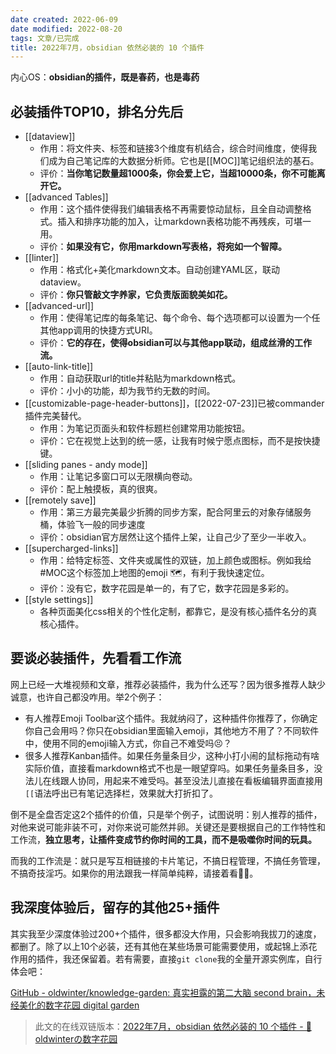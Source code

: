 ```yaml
---
date created: 2022-06-09
date modified: 2022-08-20
tags: 文章/已完成
title: 2022年7月，obsidian 依然必装的 10 个插件
---
```


内心OS：**obsidian的插件，既是春药，也是毒药**

## 必装插件TOP10，排名分先后

- [[dataview]]
	- 作用：将文件夹、标签和链接3个维度有机结合，综合时间维度，使得我们成为自己笔记库的大数据分析师。它也是[[MOC]]笔记组织法的基石。
	- 评价：**当你笔记数量超1000条，你会爱上它，当超10000条，你不可能离开它。**
- [[advanced Tables]]
	- 作用：这个插件使得我们编辑表格不再需要惊动鼠标，且全自动调整格式。插入和排序功能的加入，让markdown表格功能不再残疾，可堪一用。
	- 评价：**如果没有它，你用markdown写表格，将宛如一个智障。**
- [[linter]]
	- 作用：格式化+美化markdown文本。自动创建YAML区，联动dataview。
	- 评价：**你只管敲文字养家，它负责版面貌美如花。**
- [[advanced-url]]
	- 作用：使得笔记库的每条笔记、每个命令、每个选项都可以设置为一个任其他app调用的快捷方式URI。
	- 评价：**它的存在，使得obsidian可以与其他app联动，组成丝滑的工作流。**
- [[auto-link-title]]
	- 作用：自动获取url的title并粘贴为markdown格式。
	- 评价：小小的功能，却为我节约无数的时间。
- [[customizable-page-header-buttons]]，[[2022-07-23]]已被commander插件完美替代。
	- 作用：为笔记页面头和软件标题栏创建常用功能按钮。
	- 评价：它在视觉上达到的统一感，让我有时候宁愿点图标，而不是按快捷键。
- [[sliding panes - andy mode]]
	- 作用：让笔记多窗口可以无限横向卷动。
	- 评价：配上触摸板，真的很爽。
- [[remotely save]]
	- 作用：第三方最完美最少折腾的同步方案，配合阿里云的对象存储服务桶，体验飞一般的同步速度
	- 评价：obsidian官方居然让这个插件上架，让自己少了至少一半收入。
- [[supercharged-links]]
	- 作用：给特定标签、文件夹或属性的双链，加上颜色或图标。例如我给#MOC这个标签加上地图的emoji 🗺，有利于我快速定位。
	- 评价：没有它，数字花园是单一的，有了它，数字花园是多彩的。
- [[style settings]]
	- 各种页面美化css相关的个性化定制，都靠它，是没有核心插件名分的真核心插件。

## 要谈必装插件，先看看工作流

网上已经一大堆视频和文章，推荐必装插件，我为什么还写？因为很多推荐人缺少诚意，也许自己都没咋用。举2个例子：

- 有人推荐Emoji Toolbar这个插件。我就纳闷了，这种插件你推荐了，你确定你自己会用吗？你只在obsidian里面输入emoji，其他地方不用了？不同软件中，使用不同的emoji输入方式，你自己不难受吗😣？
- 很多人推荐Kanban插件。如果任务量条目少，这种小打小闹的鼠标拖动有啥实际价值，直接看markdown格式不也是一眼望穿吗。如果任务量条目多，没法儿在线跟人协同，用起来不难受吗。甚至没法儿直接在看板编辑界面直接用`[[`语法呼出已有笔记选择栏，效果就大打折扣了。

倒不是全盘否定这2个插件的价值，只是举个例子，试图说明：别人推荐的插件，对他来说可能非装不可，对你来说可能然并卵。关键还是要根据自己的工作特性和工作流，**独立思考，让插件变成节约你时间的工具，而不是吸噬你时间的玩具。**

而我的工作流是：就只是写互相链接的卡片笔记，不搞日程管理，不搞任务管理，不搞奇技淫巧。如果你的用法跟我一样简单纯粹，请接着看💁🏻。

## 我深度体验后，留存的其他25+插件

其实我至少深度体验过200+个插件，很多都没大作用，只会影响我拔刀的速度，都删了。除了以上10个必装，还有其他在某些场景可能需要使用，或起锦上添花作用的插件，我还保留着。若有需要，直接`git clone`我的全量开源实例库，自行体会吧：

[GitHub - oldwinter/knowledge-garden: 真实袒露的第二大脑 second brain，未经美化的数字花园 digital garden](https://github.com/oldwinter/knowledge-garden)

>此文的在线双链版本：[2022年7月，obsidian 依然必装的 10 个插件 - 🌲 oldwinterの数字花园](https://oldwinter.top/Calendar/%E5%B7%B2%E5%8F%91%E5%B8%83%E6%96%87%E7%AB%A0/2022%E5%B9%B47%E6%9C%88%EF%BC%8Cobsidian+%E4%BE%9D%E7%84%B6%E5%BF%85%E8%A3%85%E7%9A%84+10+%E4%B8%AA%E6%8F%92%E4%BB%B6)
